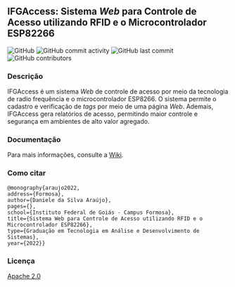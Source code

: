 ## IFGAccess: Sistema *Web* para Controle de Acesso utilizando RFID e o Microcontrolador ESP82266

![GitHub](https://img.shields.io/github/license/felurye/ifgaccess?color=red)
![GitHub commit activity](https://img.shields.io/github/commit-activity/y/felurye/ifgaccess) 
![GitHub last commit](https://img.shields.io/github/last-commit/felurye/ifgaccess)
![GitHub contributors](https://img.shields.io/github/contributors/felurye/ifgaccess)

### Descrição 

IFGAccess é um sistema _Web_ de controle de acesso por meio da tecnologia de radio frequência e o microcontrolador ESP8266. O sistema permite o cadastro e verificação de _tags_ por meio de uma página _Web_. Ademais, IFGAccess gera relatórios de acesso, permitindo maior controle e segurança em ambientes de alto valor agregado.

### Documentação

Para mais informações, consulte a [Wiki](https://github.com/felurye/ifgaccess/wiki).
 

### Como citar
```
@monography{araujo2022,
address={Formosa},
author={Daniele da Silva Araújo},
pages={},
school={Instituto Federal de Goiás - Campus Formosa},
title={Sistema Web para Controle de Acesso utilizando RFID e o Microcontrolador ESP82266},
type={Graduação em Tecnologia em Análise e Desenvolvimento de Sistemas},
year={2022}}
```
 

### Licença

[Apache 2.0](https://github.com/felurye/ifgaccess/blob/master/LICENSE)
